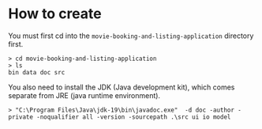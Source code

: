 # How to create
You must first cd into the `movie-booking-and-listing-application` directory first.
```
> cd movie-booking-and-listing-application
> ls
bin data doc src
```

You also need to install the JDK (Java development kit), which comes separate from JRE (java runtime environment).
```
> "C:\Program Files\Java\jdk-19\bin\javadoc.exe"  -d doc -author -private -noqualifier all -version -sourcepath .\src ui io model
```
